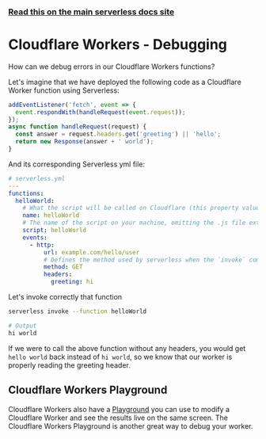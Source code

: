<!--
title: Serverless Framework - Cloudflare Workers Guide - Debugging
menuText: Debugging
menuOrder: 8
description: Recommendations and best practices for debugging Cloudflare Workers with the Serverless Framework
layout: Doc
-->

<!-- DOCS-SITE-LINK:START automatically generated  -->

### [Read this on the main serverless docs site](https://www.serverless.com/framework/docs/providers/cloudflare/guide/debugging)

<!-- DOCS-SITE-LINK:END -->

# Cloudflare Workers - Debugging

How can we debug errors in our Cloudflare Workers functions?

Let's imagine that we have deployed the following code as a Cloudflare Worker function using Serverless:

```javascript
addEventListener('fetch', event => {
  event.respondWith(handleRequest(event.request));
});
async function handleRequest(request) {
  const answer = request.headers.get('greeting') || 'hello';
  return new Response(answer + ' world');
}
```

And its corresponding Serverless yml file:

```yml
# serverless.yml
---
functions:
  helloWorld:
    # What the script will be called on Cloudflare (this property value must match the function name one line above)
    name: helloWorld
    # The name of the script on your machine, omitting the .js file extension
    script: helloWorld
    events:
      - http:
          url: example.com/hello/user
          # Defines the method used by serverless when the `invoke` command is used. Cloudflare Workers only support GET requests for now
          method: GET
          headers:
            greeting: hi
```

Let's invoke correctly that function

```bash
serverless invoke --function helloWorld

# Output
hi world
```

If we were to call the above function without any headers, you would get `hello world` back instead of `hi world`, so we know that our worker is properly reading the greeting header.

## Cloudflare Workers Playground

Cloudflare Workers also have a [Playground](https://cloudflareworkers.com/#) you can use to modify a Cloudflare Worker and see the results live on the same screen. The Cloudflare Workers Playground is another great way to debug your worker.

